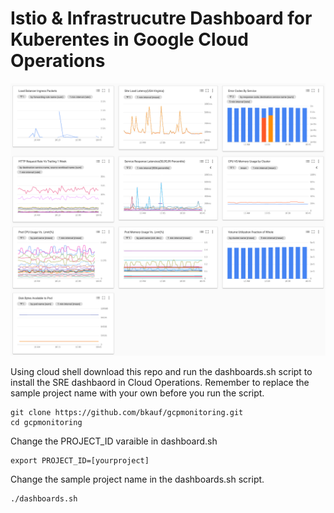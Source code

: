# Istio & Infrastrucutre Dashboard for Kuberentes in Google Cloud Operations 
![Dashboard Image](sre-dashboard.png)

Using cloud shell download this repo and run the dashboards.sh script to install the SRE dashbaord in Cloud Operations. Remember to replace the sample project name with your own before you run the script. 
```console
git clone https://github.com/bkauf/gcpmonitoring.git
cd gcpmonitoring
```
Change the PROJECT_ID varaible in dashboard.sh
```console
export PROJECT_ID=[yourproject]
```

Change the sample project name in the dashboards.sh script.
```console
./dashboards.sh
```


